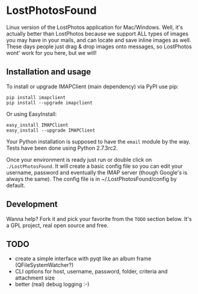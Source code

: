 LostPhotosFound
===============

Linux version of the LostPhotos application for Mac/Windows. Well, it's actually better than LostPhotos because we support ALL types of images you may have in your mails, and can locate and save inline images as well. These days people just drag & drop images onto messages, so LostPhotos wont' work for you here, but we will!

Installation and usage
----------------------

To install or upgrade IMAPClient (main dependency) via PyPI use pip:

```
pip install imapclient 
pip install --upgrade imapclient
```

Or using  EasyInstall:

```
easy_install IMAPClient
easy_install --upgrade IMAPClient
```

Your Python installation is supposed to have the ```email``` module by the way. Tests have been done using Python 2.7.3rc2.

Once your environment is ready just run or double click on ```./LostPhotosFound```. It will create a basic config file so you can edit your username, password and eventually the IMAP server (though Google's is always the same). The config file is in ~/.LostPhotosFound/config by default.

Development
-----------

Wanna help? Fork it and pick your favorite from the ```TODO``` section below. It's a GPL project, real open source and free.

TODO
----

- create a simple interface with pyqt like an album frame (QFileSystemWatcher?)
- CLI options for host, username, password, folder, criteria and attachment size
- better (real) debug logging :-)
